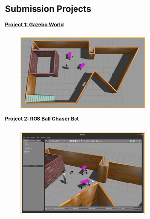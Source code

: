 # Submission Projects

### [Project 1: Gazebo World](./project1_gazeboWorld/)

<br>

<img src="./doc/p1_screenshot.png" width=400 style="border: 1px solid orange; margin-left: 50px;"/>

<br>

### [Project 2: ROS Ball Chaser Bot](./project2_rosChaserBot/)

<br>

<img src="./project2_rosChaserBot/doc/gazebo.png" width=400 style="border: 1px solid orange; margin-left: 50px;"/>

<br>
